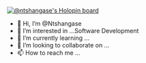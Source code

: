   [![@ntshangase's Holopin board](https://holopin.me/ntshangase)](https://holopin.io/@ntshangase)


- 👋 Hi, I’m @Ntshangase
- 👀 I’m interested in ...Software Development
- 🌱 I’m currently learning ...
- 💞️ I’m looking to collaborate on ...
- 📫 How to reach me ...

<!---
Ntshangase/Ntshangase is a ✨ special ✨ repository because its `README.md` (this file) appears on your GitHub profile.
You can click the Preview link to take a look at your changes.
--->
